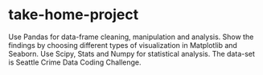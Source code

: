 # take-home-project
Use Pandas for data-frame cleaning, manipulation and analysis. Show the findings by choosing different types of visualization in Matplotlib and Seaborn. Use Scipy, Stats and Numpy for statistical analysis. The data-set is Seattle Crime Data Coding Challenge.

